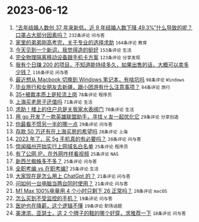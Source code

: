 # 2023-06-12

1. [“去年结婚人数创 37 年来新低，近 9 年结婚人数下降 49.3%”什么导致的呢？口罩占大部分因素吗？](https://www.v2ex.com/t/947867) `232条评论` `问与答`
1. [家里的弟弟刚高考完，关于专业的选择求助](https://www.v2ex.com/t/947894) `164条评论` `教育`
1. [今天见到一个新词，我觉得造的挺好](https://www.v2ex.com/t/947882) `153条评论` `生活`
1. [完全物理隔离移动设备跟手机卡方案](https://www.v2ex.com/t/947901) `123条评论` `分享发现`
1. [我有个日赚 200 的项目，不知道能持续多久，如果出售的话，大概可以卖多少钱？](https://www.v2ex.com/t/947951) `116条评论` `问与答`
1. [最近想从 Macbook 切换到 Windows 笔记本，有啥坑吗](https://www.v2ex.com/t/947911) `98条评论` `Windows`
1. [毕业旅行和女朋友去新疆，跟小团游有什么注意事项？](https://www.v2ex.com/t/947942) `84条评论` `旅行`
1. [35+被裁本质上是轮流上岗](https://www.v2ex.com/t/947859) `78条评论` `程序员`
1. [上海买老房子还值吗](https://www.v2ex.com/t/947907) `71条评论` `生活`
1. [求助！楼上的住户总是关我家水表阀门](https://www.v2ex.com/t/947926) `70条评论` `生活`
1. [用 go 开发了一款英雄联盟助手，寻找 v 友一起优化它](https://www.v2ex.com/t/948039) `29条评论` `分享创造`
1. [你最看不惯另一半的哪一点](https://www.v2ex.com/t/947863) `29条评论` `问与答`
1. [存款 50 万还有在上海买房的希望吗](https://www.v2ex.com/t/948135) `28条评论` `上海`
1. [2023 年了，买 5g 手机真的有必要吗？](https://www.v2ex.com/t/948121) `28条评论` `问与答`
1. [惊闻福州开始实行上网域名白名单](https://www.v2ex.com/t/948137) `25条评论` `程序员`
1. [有了公网 IP，在外网咋样看视频](https://www.v2ex.com/t/947913) `25条评论` `NAS`
1. [新西兰蜘蛛多不多？](https://www.v2ex.com/t/947870) `25条评论` `问与答`
1. [全职考编 vs 在职考编?](https://www.v2ex.com/t/947866) `25条评论` `生活`
1. [大家现在是怎么用上 ChatGpt 的？](https://www.v2ex.com/t/947900) `21条评论` `问与答`
1. [问如何一台电脑当两台同时使用？](https://www.v2ex.com/t/947874) `21条评论` `问与答`
1. [M1 Max 100%电量用 4 个小时只剩下 26 正常吗？](https://www.v2ex.com/t/947965) `20条评论` `macOS`
1. [怎么买到不受监控的手机？](https://www.v2ex.com/t/948054) `19条评论` `问与答`
1. [医护也在降薪，这个逻辑不懂](https://www.v2ex.com/t/948029) `19条评论` `职场话题`
1. [美津浓、亚瑟士，这 2 个牌子的鞋的哪个好穿，求推荐一下](https://www.v2ex.com/t/947992) `18条评论` `问与答`

